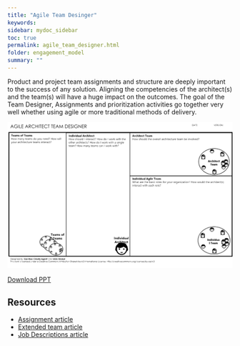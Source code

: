 ```yaml
---
title: "Agile Team Desinger"
keywords: 
sidebar: mydoc_sidebar
toc: true
permalink: agile_team_designer.html
folder: engagement_model
summary: ""
---
```


Product and project team assignments and structure are deeply important to the success of any solution. Aligning the competencies of the architect(s) and the team(s) will have a huge impact on the outcomes. The goal of the Team Designer, Assignments and prioritization activities go together very well whether using agile or more traditional methods of delivery.

![image001](media/agile_team_designer001.svg)

[Download PPT](media/ppt/Agile-Architect-Team-Designer.pptx)

Resources
---------

-   [Assignment article](https://btabok.iasaglobal.org/btabok_3/assignment/)
-   [Extended team article](https://btabok.iasaglobal.org/btabok_3/people-model/extended-team/)
-   [Job Descriptions article](https://btabok.iasaglobal.org/btabok_3/people-model/job-description/)



